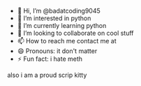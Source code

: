 - 👋 Hi, I’m @badatcoding9045
- 👀 I’m interested in  python 
- 🌱 I’m currently learning python
- 💞️ I’m looking to collaborate on cool stuff
- 📫 How to reach me contact me at 
- 😄 Pronouns: it don't matter
- ⚡ Fun fact: i hate meth

<!---
badatcoding9045/badatcoding9045 is a ✨ special ✨ repository because its `README.md` (this file) appears on your GitHub profile.
You can click the Preview link to take a look at your changes.
--->
also i am a  proud scrip kitty
